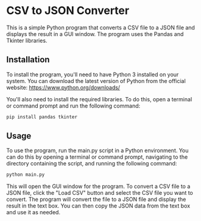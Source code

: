 # CSV to JSON Converter
This is a simple Python program that converts a CSV file to a JSON file and displays the result in a GUI window. The program uses the Pandas and Tkinter libraries.

## Installation
To install the program, you'll need to have Python 3 installed on your system. You can download the latest version of Python from the official website: https://www.python.org/downloads/

You'll also need to install the required libraries. To do this, open a terminal or command prompt and run the following command:
```python
pip install pandas tkinter
```
## Usage
To use the program, run the main.py script in a Python environment. You can do this by opening a terminal or command prompt, navigating to the directory containing the script, and running the following command:
```python
python main.py
```
This will open the GUI window for the program. To convert a CSV file to a JSON file, click the "Load CSV" button and select the CSV file you want to convert. The program will convert the file to a JSON file and display the result in the text box. You can then copy the JSON data from the text box and use it as needed.


